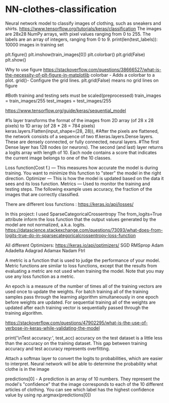 # NN-clothes-classification
Neural network model to classify images of clothing, such as sneakers and shirts.
https://www.tensorflow.org/tutorials/keras/classification
The images are 28x28 NumPy arrays, with pixel values ranging from 0 to 255. 
The labels are an array of integers, ranging from 0 to 9. 
print(len(test_labels)): 10000 images in training set

plt.figure()
plt.imshow(train_images[0])
plt.colorbar()
plt.grid(False)
plt.show()

Why to use figure https://stackoverflow.com/questions/38666527/what-is-the-necessity-of-plt-figure-in-matplotlib
colorbar - Adds a colorbar to a plot.
grid()- Configure the grid lines. plt.grid(False) means no grid lines on figure

#Both training and testing sets must be scaled(preprocessed)
train_images = train_images/255
test_images = test_images/255

https://www.tensorflow.org/guide/keras/sequential_model

#1s layer transforms the format of the images from 2D array (of 28 x 28 pixels) to 1D array (of 28 * 28 = 784 pixels)
    keras.layers.Flatten(input_shape=(28, 28)),
#After the pixels are flattened, the network consists of a sequence of two tf.keras.layers.Dense layers. These are densely connected, or fully connected, neural layers. 
#The first Dense layer has 128 nodes (or neurons). The second (and last) layer returns a logits array with length of 10. Each node contains a score that indicates the current image belongs to one of the 10 classes.

Loss function(Cost f.) — This measures how accurate the model is during training. You want to minimize this function to "steer" the model in the right direction.
Optimizer — This is how the model is updated based on the data it sees and its loss function.
Metrics — Used to monitor the training and testing steps. The following example uses accuracy, the fraction of the images that are correctly classified.

There are different loss functions :
https://keras.io/api/losses/

In this project: I used SparseCategoricalCrossentropy
The from_logits=True attribute inform the loss function that the output values generated by the model are not normalized, a.k.a. logits.
https://datascience.stackexchange.com/questions/73093/what-does-from-logits-true-do-in-sparsecategoricalcrossentropy-loss-function

All different Optimizers:
https://keras.io/api/optimizers/
SGD
RMSprop
Adam
Adadelta
Adagrad
Adamax
Nadam
Ftrl

A metric is a function that is used to judge the performance of your model.
Metric functions are similar to loss functions, except that the results from evaluating a metric are not used when training the model. 
Note that you may use any loss function as a metric.


An epoch is a measure of the number of times all of the training vectors are used once to update the weights.
For batch training all of the training samples pass through the learning algorithm simultaneously in one epoch before weights are updated.
For sequential training all of the weights are updated after each training vector is sequentially passed through the training algorithm.

https://stackoverflow.com/questions/47902295/what-is-the-use-of-verbose-in-keras-while-validating-the-model

print('\nTest accuracy:', test_acc) accuracy on the test dataset is a little less than the accuracy on the training dataset. This gap between training accuracy and test accuracy represents overfitting.

Attach a softmax layer to convert the logits to probabilities, which are easier to interpret.
Neural network will be able to determine the probability what clothe is in the image

predictions[0] - A prediction is an array of 10 numbers. They represent the model's "confidence" that the image corresponds to each of the 10 different articles of clothing. 
You can see which label has the highest confidence value by using np.argmax(predictions[0])
